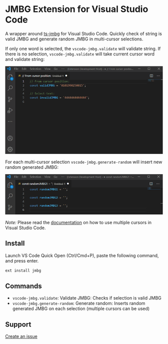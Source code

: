 # JMBG Extension for Visual Studio Code

A wrapper around [ts-jmbg](https://github.com/borko-rajkovic/ts-jmbg) for Visual Studio Code.
Quickly check of string is valid JMBG and generate random JMBG in multi-cursor selections.

If only one word is selected, the `vscode-jmbg.validate` will validate string. If there is no selection, `vscode-jmbg.validate` will take current cursor word and validate string:

![JMBG Validation](images/validate.gif)

For each multi-cursor selection `vscode-jmbg.generate-random` will insert new random generated JMBG:

![Generate Random JMBG](images/generate-random.gif)

_Note:_ Please read the [documentation](https://code.visualstudio.com/Docs/editor/editingevolved) on how to use multiple cursors in Visual Studio Code.

## Install

Launch VS Code Quick Open (Ctrl/Cmd+P), paste the following command, and press enter.

```sh
ext install jmbg
```

## Commands

- `vscode-jmbg.validate`: Validate JMBG: Checks if selection is valid JMBG
- `vscode-jmbg.generate-random`: Generate random: Inserts random generated JMBG on each selection (multiple cursors can be used)

## Support

[Create an issue](https://github.com/borko-rajkovic/vscode-jmbg/issues)
